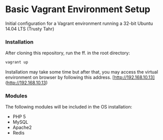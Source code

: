 # Basic Vagrant Environment Setup

Initial configuration for a Vagrant environment running a 32-bit Ubuntu 14.04 LTS (Trusty Tahr)

### Installation

After cloning this repository, run the ff. in the root directory:
```sh
vagrant up
```

Installation may take some time but after that, you may access the virtual environment on browser by following this address. [http://192.168.10.13] (http://192.168.10.13)

### Modules

The following modules will be included in the OS installation:
- PHP 5
- MySQL
- Apache2
- Redis

